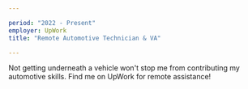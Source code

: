 ```yaml
---

period: "2022 - Present"
employer: UpWork
title: "Remote Automotive Technician & VA"

---
```


Not getting underneath a vehicle won't stop me from contributing my automotive skills. Find me on UpWork for remote assistance!
